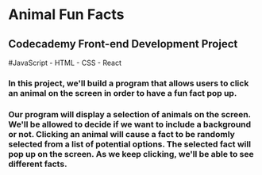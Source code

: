 # Animal Fun Facts
## Codecademy Front-end Development Project
#JavaScript - HTML - CSS - React
### In this project, we'll build a program that allows users to click an animal on the screen in order to have a fun fact pop up.
### Our program will display a selection of animals on the screen. We'll be allowed to decide if we want to include a background or not. Clicking an animal will cause a fact to be randomly selected from a list of potential options. The selected fact will pop up on the screen. As we keep clicking, we'll be able to see different facts.